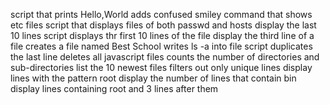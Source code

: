 script that prints Hello,World
adds confused smiley
command that shows etc files
script that displays files of both passwd and hosts
display the last 10 lines
script displays thr first 10 lines of the file
display the third line of a file
creates a file named Best School
writes ls -a into file
script duplicates the last line
deletes all javascript files
counts the number of directories and sub-directories
list the 10 newest files
filters out only unique lines
display lines with the pattern root
display the number of lines that contain bin
display lines containing root and 3 lines after them
